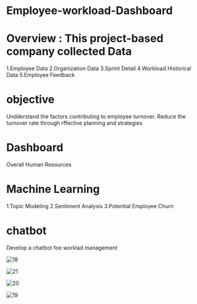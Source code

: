 # Employee-workload-Dashboard
# Overview : This project-based company collected Data
1.Employee Data
2.Organization Data
3.Sprint Detail
4.Workload Historical Data
5.Employee Feedback
# objective 
Undderstand the factors contributing to employee turnover.
Reduce the turnover rate through rffective planning and strategies
# Dashboard
Overall Human Resources
# Machine Learning
1.Topic Modeling
2.Sentiment Analysis
3.Potential Employee Churn
# chatbot
Develop a chatbot foe worklad management

![18](https://github.com/user-attachments/assets/b981ad2c-79d4-4b27-a32c-cca5324a0150)


![21](https://github.com/user-attachments/assets/aa479d21-68a9-47fa-ba3a-cb348f5bf706)


![20](https://github.com/user-attachments/assets/7ebc9446-5521-41d0-b765-ca076eb75f24)


![19](https://github.com/user-attachments/assets/86243e59-cb37-454c-b757-9e35b49dfcb0)
